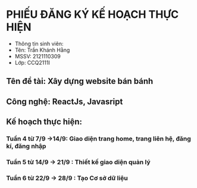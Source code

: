 # PHIẾU ĐĂNG KÝ KẾ HOẠCH THỰC HIỆN
- Thông tin sinh viên:
- 	Tên: Trần Khánh Hằng 
- 	MSSV: 2121110309
- 	Lớp: CCQ2111I	
## Tên đề tài: Xây dựng website bán bánh
## Công nghệ: ReactJs, Javasript
##  Kế hoạch thực hiện: 
###  Tuần 4 từ 7/9 ->14/9: Giao diện trang home, trang liên hệ, đăng kí, đăng nhập
###   Tuần 5 từ 14/9 -> 21/9 :	Thiết kế giao diện quản lý
###     Tuần 6 từ 22/9 -> 28/9 : Tạo Cơ sở dữ liệu
###   
